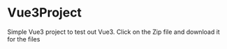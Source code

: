 # Vue3Project
Simple Vue3 project to test out Vue3. 
Click on the Zip file and download it for the files
